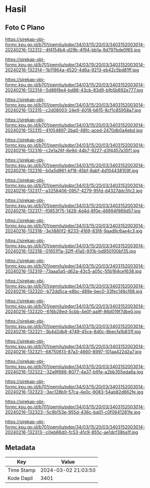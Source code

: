# Hasil

## Foto C Plano

https://sirekap-obj-formc.kpu.go.id/b701/pemilu/pdpr/34/03/15/20/03/3403152003014-20240216-132312--4f4154b4-d29b-4f94-bb1a-9d797bde0f65.jpg

https://sirekap-obj-formc.kpu.go.id/b701/pemilu/pdpr/34/03/15/20/03/3403152003014-20240216-132314--1b11964a-4520-4d6a-9213-eb42c5bd81ff.jpg

https://sirekap-obj-formc.kpu.go.id/b701/pemilu/pdpr/34/03/15/20/03/3403152003014-20240216-132314--5d86f8e4-bd86-43cb-83d9-bfb5b892e777.jpg

https://sirekap-obj-formc.kpu.go.id/b701/pemilu/pdpr/34/03/15/20/03/3403152003014-20240216-132315--c2d08003-24e9-4018-b615-8cf1c85958a7.jpg

https://sirekap-obj-formc.kpu.go.id/b701/pemilu/pdpr/34/03/15/20/03/3403152003014-20240216-132315--41054897-2ba0-48fc-aced-2470db0a4ebd.jpg

https://sirekap-obj-formc.kpu.go.id/b701/pemilu/pdpr/34/03/15/20/03/3403152003014-20240216-132316--c2e1a26f-8e9d-44b7-9227-d3f4457a35f1.jpg

https://sirekap-obj-formc.kpu.go.id/b701/pemilu/pdpr/34/03/15/20/03/3403152003014-20240216-132316--b0a5d961-bf18-45bf-8abf-4d104438109f.jpg

https://sirekap-obj-formc.kpu.go.id/b701/pemilu/pdpr/34/03/15/20/03/3403152003014-20240216-132317--a3258406-0957-4279-95fd-d4327ddc5fc2.jpg

https://sirekap-obj-formc.kpu.go.id/b701/pemilu/pdpr/34/03/15/20/03/3403152003014-20240216-132317--f0853f75-1428-4d4d-8f0e-46994f989d57.jpg

https://sirekap-obj-formc.kpu.go.id/b701/pemilu/pdpr/34/03/15/20/03/3403152003014-20240216-132318--3e3880f2-8233-4169-83f8-9aad9c6ae4c3.jpg

https://sirekap-obj-formc.kpu.go.id/b701/pemilu/pdpr/34/03/15/20/03/3403152003014-20240216-132318--01651f1a-32ff-41a5-931b-bd950100bf35.jpg

https://sirekap-obj-formc.kpu.go.id/b701/pemilu/pdpr/34/03/15/20/03/3403152003014-20240216-132319--73aaa5a5-d62a-43c5-a05c-55b164ce1638.jpg

https://sirekap-obj-formc.kpu.go.id/b701/pemilu/pdpr/34/03/15/20/03/3403152003014-20240216-132320--b72dd5ca-e8bc-489e-bec0-33fec146cf68.jpg

https://sirekap-obj-formc.kpu.go.id/b701/pemilu/pdpr/34/03/15/20/03/3403152003014-20240216-132320--616b28ed-5cbb-4e0f-aa9f-86d019f7dbe0.jpg

https://sirekap-obj-formc.kpu.go.id/b701/pemilu/pdpr/34/03/15/20/03/3403152003014-20240216-132321--3b4d2db8-4749-45ce-8d0c-8becfa1b831f.jpg

https://sirekap-obj-formc.kpu.go.id/b701/pemilu/pdpr/34/03/15/20/03/3403152003014-20240216-132321--68750613-87a3-4660-8997-101aa422d2a7.jpg

https://sirekap-obj-formc.kpu.go.id/b701/pemilu/pdpr/34/03/15/20/03/3403152003014-20240216-132322--32a9f686-8077-4a37-b91e-a2bb355eda6a.jpg

https://sirekap-obj-formc.kpu.go.id/b701/pemilu/pdpr/34/03/15/20/03/3403152003014-20240216-132323--3ec128b9-57ca-4e0c-9083-54ab82d662fe.jpg

https://sirekap-obj-formc.kpu.go.id/b701/pemilu/pdpr/34/03/15/20/03/3403152003014-20240216-132323--5c9b153e-955d-436c-ba01-c0f0641281fe.jpg

https://sirekap-obj-formc.kpu.go.id/b701/pemilu/pdpr/34/03/15/20/03/3403152003014-20240216-132313--c0eb66d0-fc53-41c9-855c-ae1dcf39ba1f.jpg


## Metadata

| Key        | Value               |
| ---------- | ------------------- |
| Time Stamp | 2024-03-02 21:03:50 |
| Kode Dapil | 3401                |



